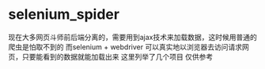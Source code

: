 # selenium_spider
 现在大多网页斗师前后端分离的，需要用到ajax技术来加载数据，这时候用普通的爬虫是怕取不到的
 而selenium + webdriver 可以真实地以浏览器去访问请求网页，只要能看到的数据就能加载出来
 这里列举了几个项目 仅供参考
